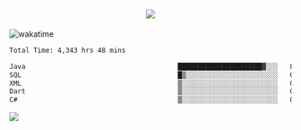 <h1 align="center">
  <img src="https://readme-typing-svg.herokuapp.com/?font=Righteous&size=35&center=true&vCenter=true&width=500&height=70&duration=4000&lines=Hi!+%F0%9F%91%8B+I%27m+Ali%20Osman!;" />
</h1>


![wakatime](https://wakatime.com/share/@aliosmanoktar/3a8ffe71-6da4-4964-913b-2f09afbe53bf.svg?cache=none)
<!--START_SECTION:waka-->

```txt
Total Time: 4,343 hrs 48 mins

Java                                      █████████████████████▓░░░   86.18 %
SQL                                       █▒░░░░░░░░░░░░░░░░░░░░░░░   05.34 %
XML                                       ▒░░░░░░░░░░░░░░░░░░░░░░░░   01.80 %
Dart                                      ▒░░░░░░░░░░░░░░░░░░░░░░░░   01.60 %
C#                                        ▒░░░░░░░░░░░░░░░░░░░░░░░░   00.84 %
```

<!--END_SECTION:waka-->

<img src="https://profile-counter.glitch.me/aliosmanoktar/count.svg" />

